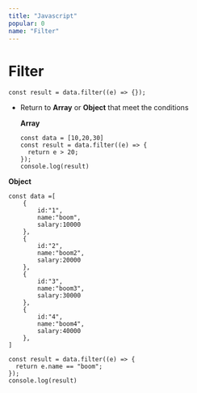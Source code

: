```yaml
---
title: "Javascript"
popular: 0
name: "Filter"
---
```


# Filter

```
const result = data.filter((e) => {});
```

- Return to **Array** or **Object** that meet the conditions

  **Array**

  ```
  const data = [10,20,30]
  const result = data.filter((e) => {
    return e > 20;
  });
  console.log(result)
  ```

**Object**

```
const data =[
    {
        id:"1",
        name:"boom",
        salary:10000
    },
    {
        id:"2",
        name:"boom2",
        salary:20000
    },
    {
        id:"3",
        name:"boom3",
        salary:30000
    },
    {
        id:"4",
        name:"boom4",
        salary:40000
    },
]

const result = data.filter((e) => {
  return e.name == "boom";
});
console.log(result)
```
